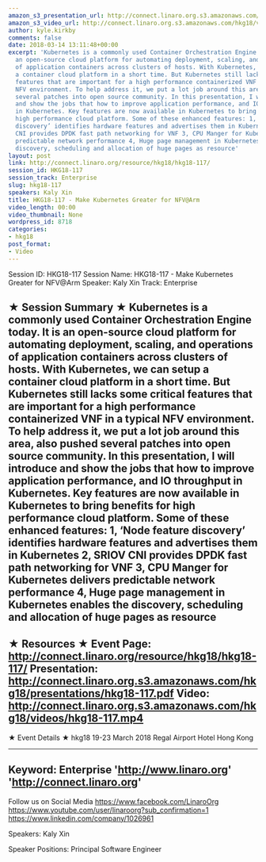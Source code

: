 ```yaml
---
amazon_s3_presentation_url: http://connect.linaro.org.s3.amazonaws.com/hkg18/presentations/hkg18-117.pdf
amazon_s3_video_url: http://connect.linaro.org.s3.amazonaws.com/hkg18/videos/hkg18-117.mp4
author: kyle.kirkby
comments: false
date: 2018-03-14 13:11:48+00:00
excerpt: 'Kubernetes is a commonly used Container Orchestration Engine today. It is
  an open-source cloud platform for automating deployment, scaling, and operations
  of application containers across clusters of hosts. With Kubernetes, we can setup
  a container cloud platform in a short time. But Kubernetes still lacks some critical
  features that are important for a high performance containerized VNF in a typical
  NFV environment. To help address it, we put a lot job around this area, also pushed
  several patches into open source community. In this presentation, I will introduce
  and show the jobs that how to improve application performance, and IO throughput
  in Kubernetes. Key features are now available in Kubernetes to bring benefits for
  high performance cloud platform. Some of these enhanced features: 1, ‘Node feature
  discovery’ identifies hardware features and advertises them in Kubernetes 2, SRIOV
  CNI provides DPDK fast path networking for VNF 3, CPU Manger for Kubernetes delivers
  predictable network performance 4, Huge page management in Kubernetes enables the
  discovery, scheduling and allocation of huge pages as resource'
layout: post
link: http://connect.linaro.org/resource/hkg18/hkg18-117/
session_id: HKG18-117
session_track: Enterprise
slug: hkg18-117
speakers: Kaly Xin
title: HKG18-117 - Make Kubernetes Greater for NFV@Arm
video_length: 00:00
video_thumbnail: None
wordpress_id: 8718
categories:
- hkg18
post_format:
- Video
---
```


Session ID: HKG18-117
Session Name: HKG18-117 - Make Kubernetes Greater for NFV@Arm
Speaker: Kaly Xin
Track: Enterprise


★ Session Summary ★
Kubernetes is a commonly used Container Orchestration Engine today. It is an open-source cloud platform for automating deployment, scaling, and operations of application containers across clusters of hosts. With Kubernetes, we can setup a container cloud platform in a short time. But Kubernetes still lacks some critical features that are important for a high performance containerized VNF in a typical NFV environment. To help address it, we put a lot job around this area, also pushed several patches into open source community. In this presentation, I will introduce and show the jobs that how to improve application performance, and IO throughput in Kubernetes. Key features are now available in Kubernetes to bring benefits for high performance cloud platform. Some of these enhanced features: 1, ‘Node feature discovery’ identifies hardware features and advertises them in Kubernetes 2, SRIOV CNI provides DPDK fast path networking for VNF 3, CPU Manger for Kubernetes delivers predictable network performance 4, Huge page management in Kubernetes enables the discovery, scheduling and allocation of huge pages as resource
---------------------------------------------------
★ Resources ★
Event Page: http://connect.linaro.org/resource/hkg18/hkg18-117/
Presentation: http://connect.linaro.org.s3.amazonaws.com/hkg18/presentations/hkg18-117.pdf
Video: http://connect.linaro.org.s3.amazonaws.com/hkg18/videos/hkg18-117.mp4
 ---------------------------------------------------
★ Event Details ★
hkg18
19-23 March 2018 
Regal Airport Hotel Hong Kong

---------------------------------------------------
Keyword: Enterprise
'http://www.linaro.org'
'http://connect.linaro.org'
---------------------------------------------------
Follow us on Social Media
https://www.facebook.com/LinaroOrg
https://www.youtube.com/user/linaroorg?sub_confirmation=1
https://www.linkedin.com/company/1026961

Speakers: Kaly Xin

Speaker Positions: Principal Software Engineer


